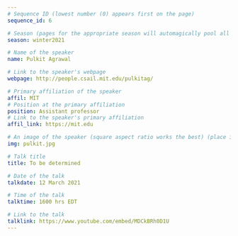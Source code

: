 ```yaml
---
# Sequence ID (lowest number (0) appears first on the page)
sequence_id: 6

# Season (pages for the appropriate season will automagically pool all speakers that gave a talk in the season)
season: winter2021

# Name of the speaker
name: Pulkit Agrawal

# Link to the speaker's webpage
webpage: http://people.csail.mit.edu/pulkitag/

# Primary affiliation of the speaker
affil: MIT
# Position at the primary affiliation
position: Assistant professor
# Link to the speaker's primary affiliation
affil_link: https://mit.edu

# An image of the speaker (square aspect ratio works the best) (place in the `assets/img/speakers` directory)
img: pulkit.jpg

# Talk title
title: To be determined

# Date of the talk
talkdate: 12 March 2021

# Time of the talk
talktime: 1600 hrs EDT

# Link to the talk
talklink: https://www.youtube.com/embed/MDCkBRh0D1U
---
```


<!-- Whatever you write below will be disregarded -->
